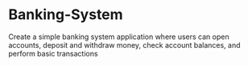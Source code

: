 # Banking-System
Create a simple banking system application where users can open accounts, deposit and withdraw money, check account balances, and perform basic transactions

